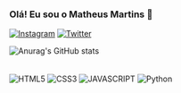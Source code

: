 ### Olá! Eu sou o Matheus Martins 👋



[![Instagram](https://img.shields.io/badge/Instagram-E4405F?style=for-the-badge&logo=instagram&logoColor=white)](https://www.instagram.com/rn.martins_/)                                                                                                                                                                                                                                     [![Twitter](https://img.shields.io/badge/Twitter-1DA1F2?style=for-the-badge&logo=twitter&logoColor=white)](https://twitter.com/RnMartinsX?t=3VmZwaS9T3FzPFp5uEC9cQ&s=08)

![Anurag's GitHub stats](https://github-readme-stats.vercel.app/api?username=Martinszx&show_icons=true&theme=tokyonight)


<div style='display:inline_block'><br/>
<img align ="center" alt = 'HTML5'src = "https://img.shields.io/badge/HTML5-E34F26?style=for-the-badge&logo=html5&logoColor=white"/>  
<img align ="center" alt = 'CSS3'src = "https://img.shields.io/badge/CSS3-1572B6?style=for-the-badge&logo=css3&logoColor=white"/>
<img align ="center" alt = 'JAVASCRIPT'src = "https://img.shields.io/badge/JavaScript-F7DF1E?style=for-the-badge&logo=javascript&logoColor=black"/>
<img align ="center" alt = 'Python'src = "https://img.shields.io/badge/Python-3776AB?style=for-the-badge&logo=python&logoColor=white"/>


</div><br/>
